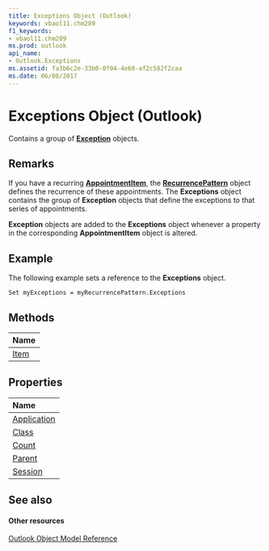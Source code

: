 ```yaml
---
title: Exceptions Object (Outlook)
keywords: vbaol11.chm289
f1_keywords:
- vbaol11.chm289
ms.prod: outlook
api_name:
- Outlook.Exceptions
ms.assetid: fa3b6c2e-33b0-0f04-4e60-af2c582f2caa
ms.date: 06/08/2017
---
```



# Exceptions Object (Outlook)

Contains a group of  **[Exception](exception-object-outlook.md)** objects.


## Remarks

If you have a recurring  **[AppointmentItem](appointmentitem-object-outlook.md)**, the **[RecurrencePattern](recurrencepattern-object-outlook.md)** object defines the recurrence of these appointments. The **Exceptions** object contains the group of **Exception** objects that define the exceptions to that series of appointments.

 **Exception** objects are added to the **Exceptions** object whenever a property in the corresponding **AppointmentItem** object is altered.


## Example

The following example sets a reference to the  **Exceptions** object.


```
Set myExceptions = myRecurrencePattern.Exceptions
```


## Methods



|**Name**|
|:-----|
|[Item](exceptions-item-method-outlook.md)|

## Properties



|**Name**|
|:-----|
|[Application](exceptions-application-property-outlook.md)|
|[Class](exceptions-class-property-outlook.md)|
|[Count](exceptions-count-property-outlook.md)|
|[Parent](exceptions-parent-property-outlook.md)|
|[Session](exceptions-session-property-outlook.md)|

## See also


#### Other resources


[Outlook Object Model Reference](http://msdn.microsoft.com/library/73221b13-d8d8-99b8-3394-b95dbbfd5ddc%28Office.15%29.aspx)
